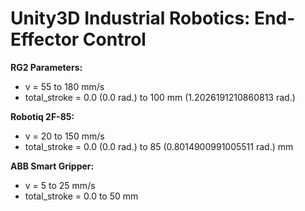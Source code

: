 # Unity3D Industrial Robotics: End-Effector Control

**RG2 Parameters:**

- v = 55 to 180 mm/s
- total_stroke = 0.0 (0.0 rad.) to 100 mm (1.2026191210860813 rad.)


**Robotiq 2F-85:**

- v = 20 to 150 mm/s
- total_stroke = 0.0 (0.0 rad.) to 85 (0.8014900991005511 rad.) mm

**ABB Smart Gripper:**

- v = 5 to 25 mm/s
- total_stroke = 0.0 to 50 mm
